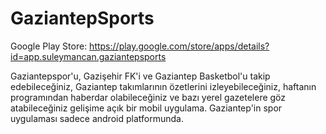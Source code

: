 # GaziantepSports
Google Play Store:
https://play.google.com/store/apps/details?id=app.suleymancan.gaziantepsports

Gaziantepspor'u, Gazişehir FK'i ve Gaziantep Basketbol'u takip edebileceğiniz, Gaziantep takımlarının özetlerini izleyebileceğiniz, haftanın programından haberdar olabileceğiniz ve bazı yerel gazetelere göz atabileceğiniz gelişime açık bir mobil uygulama. Gaziantep'in spor uygulaması sadece android platformunda.
